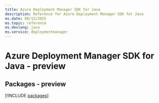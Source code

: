 ```yaml
---
title: Azure Deployment Manager SDK for Java
description: Reference for Azure Deployment Manager SDK for Java
ms.date: 08/12/2025
ms.topic: reference
ms.devlang: java
ms.service: deploymentmanager
---
```

# Azure Deployment Manager SDK for Java - preview
## Packages - preview
[!INCLUDE [packages](deployment-manager-index.md)]